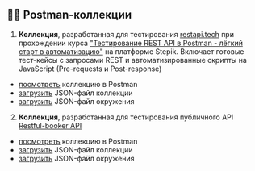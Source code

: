 ## :man_astronaut: Postman-коллекции

1. **Коллекция**, разработанная для тестирования [restapi.tech](https://restapi.tech/) при прохождении курса ["Тестирование REST API в Postman - лёгкий старт в автоматизацию"](https://stepik.org/course/131052) на платформе Stepik. Включает готовые тест-кейсы с запросами REST и автоматизированные скрипты на JavaScript (Pre-requests и Post-response)

- [посмотреть](https://www.postman.com/test-public-apis/portfolio/collection/hwl0dh1/stepik-rest-api-course) коллекцию в Postman
- [загрузить](/postman_collections/stepik_rest_api_course/Stepik%20REST%20API%20Course.postman_collection.json) JSON-файл коллекции
- [загрузить](/postman_collections/stepik_rest_api_course/Stepik%20REST%20API%20Course%20Env.postman_environment.json) JSON-файл окружения

2. **Коллекция**, разработанная для тестирования публичного API [Restful-booker API](https://restful-booker.herokuapp.com/apidoc/index.html)

- [посмотреть](https://www.postman.com/test-public-apis/portfolio/collection/whaouku/restful-booker-api) коллекцию в Postman
- [загрузить](/postman_collections/restful_booker_api/Restful-booker%20API.postman_collection.json) JSON-файл коллекции
- [загрузить](/postman_collections/restful_booker_api/Restful-booker%20env.postman_environment.json) JSON-файл окружения
